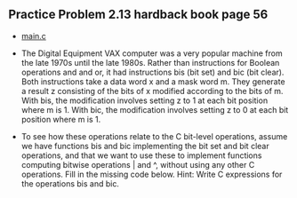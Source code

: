 ## Practice Problem 2.13 hardback book page 56

- [main.c](./code/problem2dot13/main.c)

- The Digital Equipment VAX computer was a very popular machine from the late 1970s until the late 1980s. Rather than instructions for Boolean operations and and or, it had instructions bis (bit set) and bic (bit clear). Both instructions take a data word x and a mask word m. They generate a result z consisting of the bits of x modified according to the bits of m. With bis, the modification involves setting z to 1 at each bit position where m is 1. With bic, the modification involves setting z to 0 at each bit position where m is 1. 

- To see how these operations relate to the C bit-level operations, assume we have functions bis and bic implementing the bit set and bit clear operations, and that we want to use these to implement functions computing bitwise operations | and ^, without using any other C operations. Fill in the missing code below. Hint: Write C expressions for the operations bis and bic. 
